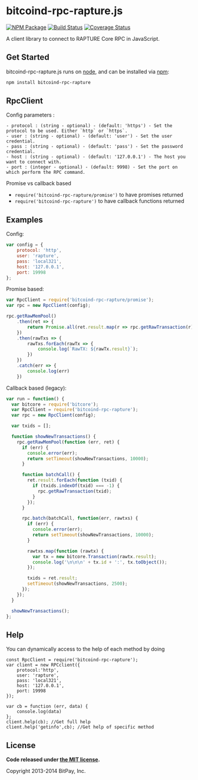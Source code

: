 bitcoind-rpc-rapture.js
===============

[![NPM Package](https://img.shields.io/npm/v/bitcoind-rpc-rapture.svg?style=flat-square)](https://www.npmjs.org/package/bitcoind-rpc-rapture)
[![Build Status](https://img.shields.io/travis/dashpay/bitcoind-rpc-dash.svg?branch=master&style=flat-square)](https://travis-ci.org/dashpay/bitcoind-rpc-dash)
[![Coverage Status](https://img.shields.io/coveralls/dashpay/bitcoind-rpc-dash.svg?style=flat-square)](https://coveralls.io/r/dashpay/bitcoind-rpc-dash?branch=master)

A client library to connect to RAPTURE Core RPC in JavaScript.

## Get Started

bitcoind-rpc-rapture.js runs on [node](http://nodejs.org/), and can be installed via [npm](https://npmjs.org/):

```bash
npm install bitcoind-rpc-rapture
```

## RpcClient

Config parameters : 

	- protocol : (string - optional) - (default: 'https') - Set the protocol to be used. Either `http` or `https`.
	- user : (string - optional) - (default: 'user') - Set the user credential.
	- pass : (string - optional) - (default: 'pass') - Set the password credential.
	- host : (string - optional) - (default: '127.0.0.1') - The host you want to connect with.
	- port : (integer - optional) - (default: 9998) - Set the port on which perform the RPC command.

Promise vs callback based

  - `require('bitcoind-rpc-rapture/promise')` to have promises returned
  - `require('bitcoind-rpc-rapture')` to have callback functions returned
	
## Examples

Config:
```javascript
var config = {
    protocol: 'http',
    user: 'rapture',
    pass: 'local321',
    host: '127.0.0.1',
    port: 19998
};
```

Promise based:
```javascript
var RpcClient = require('bitcoind-rpc-rapture/promise');
var rpc = new RpcClient(config);

rpc.getRawMemPool()
    .then(ret => {
        return Promise.all(ret.result.map(r => rpc.getRawTransaction(r)))
    })
    .then(rawTxs => {
        rawTxs.forEach(rawTx => {
            console.log(`RawTX: ${rawTx.result}`);
        })
    })
    .catch(err => {
        console.log(err)
    })

```

Callback based (legacy):
```javascript
var run = function() {
  var bitcore = require('bitcore');
  var RpcClient = require('bitcoind-rpc-rapture');
  var rpc = new RpcClient(config);

  var txids = [];

  function showNewTransactions() {
    rpc.getRawMemPool(function (err, ret) {
      if (err) {
        console.error(err);
        return setTimeout(showNewTransactions, 10000);
      }

      function batchCall() {
        ret.result.forEach(function (txid) {
          if (txids.indexOf(txid) === -1) {
            rpc.getRawTransaction(txid);
          }
        });
      }

      rpc.batch(batchCall, function(err, rawtxs) {
        if (err) {
          console.error(err);
          return setTimeout(showNewTransactions, 10000);
        }

        rawtxs.map(function (rawtx) {
          var tx = new bitcore.Transaction(rawtx.result);
          console.log('\n\n\n' + tx.id + ':', tx.toObject());
        });

        txids = ret.result;
        setTimeout(showNewTransactions, 2500);
      });
    });
  }

  showNewTransactions();
};
```

## Help 

You can dynamically access to the help of each method by doing
```
const RpcClient = require('bitcoind-rpc-rapture');
var client = new RPCclient({
    protocol:'http',
    user: 'rapture',
    pass: 'local321', 
    host: '127.0.0.1', 
    port: 19998
});

var cb = function (err, data) {
    console.log(data)
};
client.help(cb); //Get full help
client.help('getinfo',cb); //Get help of specific method
```
## License

**Code released under [the MIT license](https://github.com/bitpay/bitcore/blob/master/LICENSE).**

Copyright 2013-2014 BitPay, Inc.
